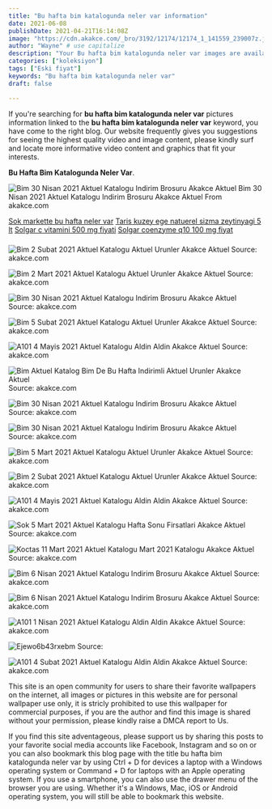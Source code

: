 ```yaml
---
title: "Bu hafta bim katalogunda neler var information"
date: 2021-06-08
publishDate: 2021-04-21T16:14:08Z
image: "https://cdn.akakce.com/_bro/3192/12174/12174_1_141559_239007z.jpg"
author: "Wayne" # use capitalize
description: "Your Bu hafta bim katalogunda neler var images are available in this site. Bu hafta bim katalogunda neler var are a topic that is being searched for and liked by netizens today. You can Get the Bu hafta bim katalogunda neler var files here. Find and Download all free vectors."
categories: ["koleksiyon"]
tags: ["Eski fiyat"]
keywords: "Bu hafta bim katalogunda neler var"
draft: false

---
```


If you're searching for **bu hafta bim katalogunda neler var** pictures information linked to the **bu hafta bim katalogunda neler var** keyword, you have come to the right  blog.  Our website frequently  gives you  suggestions  for seeing  the highest  quality video and image  content, please kindly surf and locate more informative video content and graphics  that fit your interests.

**Bu Hafta Bim Katalogunda Neler Var**. 

![Bim 30 Nisan 2021 Aktuel Katalogu Indirim Brosuru Akakce Aktuel](https://cdn.akakce.com/_bro/731/13680/13680_3_154782_266332z.jpg "Bim 30 Nisan 2021 Aktuel Katalogu Indirim Brosuru Akakce Aktuel")
Bim 30 Nisan 2021 Aktuel Katalogu Indirim Brosuru Akakce Aktuel From akakce.com

[Sok markette bu hafta neler var](/sok-markette-bu-hafta-neler-var/)
[Taris kuzey ege natuerel sizma zeytinyagi 5 lt](/taris-kuzey-ege-natuerel-sizma-zeytinyagi-5-lt/)
[Solgar c vitamini 500 mg fiyati](/solgar-c-vitamini-500-mg-fiyati/)
[Solgar coenzyme q10 100 mg fiyat](/solgar-coenzyme-q10-100-mg-fiyat/)



### 

 


![Bim 2 Subat 2021 Aktuel Katalogu Aktuel Urunler Akakce Aktuel](https://cdn.akakce.com/_bro/731/12086/12086_2_141057_238205z.jpg "Bim 2 Subat 2021 Aktuel Katalogu Aktuel Urunler Akakce Aktuel")
Source: akakce.com

 

![Bim 2 Mart 2021 Aktuel Katalogu Aktuel Urunler Akakce Aktuel](https://cdn.akakce.com/_bro/731/12596/12596_2_145476_246626z.jpg "Bim 2 Mart 2021 Aktuel Katalogu Aktuel Urunler Akakce Aktuel")
Source: akakce.com

 

![Bim 30 Nisan 2021 Aktuel Katalogu Indirim Brosuru Akakce Aktuel](https://cdn.akakce.com/_bro/731/13680/13680_3_154782_266332z.jpg "Bim 30 Nisan 2021 Aktuel Katalogu Indirim Brosuru Akakce Aktuel")
Source: akakce.com

 

![Bim 5 Subat 2021 Aktuel Katalogu Aktuel Urunler Akakce Aktuel](https://cdn.akakce.com/_bro/731/12157/12157_1_141443_238864z.jpg "Bim 5 Subat 2021 Aktuel Katalogu Aktuel Urunler Akakce Aktuel")
Source: akakce.com

 

![A101 4 Mayis 2021 Aktuel Katalogu Aldin Aldin Akakce Aktuel](https://cdn.akakce.com/_bro/3192/13783/13783_1_155580_268351z.jpg "A101 4 Mayis 2021 Aktuel Katalogu Aldin Aldin Akakce Aktuel")
Source: akakce.com

 

![Bim Aktuel Katalog Bim De Bu Hafta Indirimli Aktuel Urunler Akakce Aktuel](https://cdn.akakce.com/i/akakce-logo-32.png "Bim Aktuel Katalog Bim De Bu Hafta Indirimli Aktuel Urunler Akakce Aktuel")
Source: akakce.com

 

![Bim 30 Nisan 2021 Aktuel Katalogu Indirim Brosuru Akakce Aktuel](https://cdn.akakce.com/_bro/731/13680/13680_3_154782_266335z.jpg "Bim 30 Nisan 2021 Aktuel Katalogu Indirim Brosuru Akakce Aktuel")
Source: akakce.com

 

![Bim 30 Nisan 2021 Aktuel Katalogu Indirim Brosuru Akakce Aktuel](https://cdn.akakce.com/_bro/731/13680/13680_2_154781_266312z.jpg "Bim 30 Nisan 2021 Aktuel Katalogu Indirim Brosuru Akakce Aktuel")
Source: akakce.com

 

![Bim 5 Mart 2021 Aktuel Katalogu Aktuel Urunler Akakce Aktuel](https://cdn.akakce.com/_bro/731/12693/12693_1_145941_247807z.jpg "Bim 5 Mart 2021 Aktuel Katalogu Aktuel Urunler Akakce Aktuel")
Source: akakce.com

 

![Bim 2 Subat 2021 Aktuel Katalogu Aktuel Urunler Akakce Aktuel](https://cdn.akakce.com/_bro/731/12086/12086_1_141056_238162z.jpg "Bim 2 Subat 2021 Aktuel Katalogu Aktuel Urunler Akakce Aktuel")
Source: akakce.com

 

![A101 4 Mayis 2021 Aktuel Katalogu Aldin Aldin Akakce Aktuel](https://cdn.akakce.com/_bro/3192/13783/13783_1_155580_268353z.jpg "A101 4 Mayis 2021 Aktuel Katalogu Aldin Aldin Akakce Aktuel")
Source: akakce.com

 

![Sok 5 Mart 2021 Aktuel Katalogu Hafta Sonu Firsatlari Akakce Aktuel](https://cdn.akakce.com/_bro/739/12788/12788_1_147081_248840z.jpg "Sok 5 Mart 2021 Aktuel Katalogu Hafta Sonu Firsatlari Akakce Aktuel")
Source: akakce.com

 

![Koctas 11 Mart 2021 Aktuel Katalogu Mart 2021 Katalogu Akakce Aktuel](https://cdn.akakce.com/_bro/1296/12966/12966_1_148495_252621z.jpg "Koctas 11 Mart 2021 Aktuel Katalogu Mart 2021 Katalogu Akakce Aktuel")
Source: akakce.com

 

![Bim 6 Nisan 2021 Aktuel Katalogu Indirim Brosuru Akakce Aktuel](https://cdn.akakce.com/_bro/731/13242/13242_2_150522_257272z.jpg "Bim 6 Nisan 2021 Aktuel Katalogu Indirim Brosuru Akakce Aktuel")
Source: akakce.com

 

![Bim 6 Nisan 2021 Aktuel Katalogu Indirim Brosuru Akakce Aktuel](https://cdn.akakce.com/_bro/731/13242/13242_2_150522_257270z.jpg "Bim 6 Nisan 2021 Aktuel Katalogu Indirim Brosuru Akakce Aktuel")
Source: akakce.com

 

![A101 1 Nisan 2021 Aktuel Katalogu Aldin Aldin Akakce Aktuel](https://cdn.akakce.com/_bro/3192/13237/13237_1_150497_257090z.jpg "A101 1 Nisan 2021 Aktuel Katalogu Aldin Aldin Akakce Aktuel")
Source: akakce.com

 

![Ejewo6b43rxebm](https://cdn.akakce.com/_bro/739/14227/14227_1_160809_277787z.jpg "Ejewo6b43rxebm")
Source: 

 

![A101 4 Subat 2021 Aktuel Katalogu Aldin Aldin Akakce Aktuel](https://cdn.akakce.com/_bro/3192/12174/12174_1_141559_239007z.jpg "A101 4 Subat 2021 Aktuel Katalogu Aldin Aldin Akakce Aktuel")
Source: akakce.com

 

This site is an open community for users to share their favorite wallpapers on the internet, all images or pictures in this website are for personal wallpaper use only, it is stricly prohibited to use this wallpaper for commercial purposes, if you are the author and find this image is shared without your permission, please kindly raise a DMCA report to Us.

If you find this site adventageous, please support us by sharing this posts to your favorite social media accounts like Facebook, Instagram and so on or you can also bookmark this blog page with the title bu hafta bim katalogunda neler var by using Ctrl + D for devices a laptop with a Windows operating system or Command + D for laptops with an Apple operating system. If you use a smartphone, you can also use the drawer menu of the browser you are using. Whether it's a Windows, Mac, iOS or Android operating system, you will still be able to bookmark this website.
